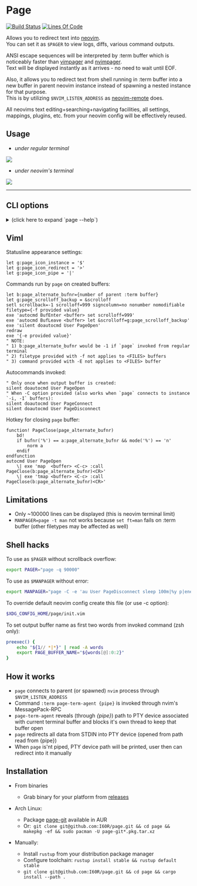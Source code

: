 # Page

[![Build Status](https://travis-ci.org/I60R/page.svg?branch=master)](https://travis-ci.org/I60R/page)
[![Lines Of Code](https://tokei.rs/b1/github/I60R/page)](https://github.com/I60R/page)

Allows you to redirect text into [neovim](https://github.com/neovim/neovim).  
You can set it as `$PAGER` to view logs, diffs, various command outputs.  
  
ANSI escape sequences will be interpreted by :term buffer which is noticeably faster than [vimpager](https://github.com/rkitover/vimpager) and [nvimpager](https://github.com/lucc/nvimpager).  
Text will be displayed instantly as it arrives - no need to wait until EOF.  

Also, it allows you to redirect text from shell running in :term buffer into a new buffer in parent neovim instance instead of spawning a nested instance for that purpose.  
This is by utilizing `$NVIM_LISTEN_ADDRESS` as [neovim-remote](https://github.com/mhinz/neovim-remote) does.  
  
All neovims text editing+searching+navigating facilities, all settings, mappings, plugins, etc. from your neovim config will be effectively reused.


## Usage

* *under regular terminal*

![](https://imgur.com/lxDCPpn.gif)

* *under neovim's terminal*

![](https://i.imgur.com/rcLEM6X.gif)

---


## CLI options

<details><summary> (click here to expand `page --help`)</summary>

```
USAGE:
    page [FLAGS] [OPTIONS] [FILES]...

FLAGS:
    -o               Create and use new output buffer (to display text from page stdin) [implied]
    -p               Print path to buffer pty (to redirect `command > /path/to/output`) [implied when page not piped]
    -b               Return back to current buffer
    -B               Return back to current buffer and enter INSERT mode
    -f               Follow output instead of keeping top position (like `tail -f`)
    -F               Follow output instead of keeping top position also for each of <FILES>
    -W               Flush redirecting protection that prevents from producing junk and possible corruption of files by
                     invoking commands like "unset NVIM_LISTEN_ADDRESS && ls > $(page -E q)" where "$(page -E q)" part
                     not evaluates into /path/to/sink as expected but instead into neovim UI, which consists of a bunch
                     of escape characters and strings. Many useless files could be created then and even overwriting of
                     existed file might occur. To prevent that, a path to temporary directory is printed first, which
                     causes "command > directory ..." to fail early as it's impossible to redirect text into directory.
                     [env:PAGE_REDIRECTION_PROTECT: (0 to disable)]
    -C               Enable PageConnect PageDisconnect autocommands
    -r               Split right with ratio: window_width  * 3 / (<r-provided> + 1)
    -l               Split left  with ratio: window_width  * 3 / (<l-provided> + 1)
    -u               Split above with ratio: window_height * 3 / (<u-provided> + 1)
    -d               Split below with ratio: window_height * 3 / (<d-provided> + 1)
    -h, --help       Prints help information
    -V, --version    Prints version information

OPTIONS:
    -a <address>                 Neovim session address [env: NVIM_LISTEN_ADDRESS=/tmp/nvimixHZXQ/0]
    -A <arguments>               Neovim arguments for new child process [env: NVIM_PAGE_ARGS=]
    -c <config>                  Neovim config path for new child process [file:$XDG_CONFIG_HOME/page/init.vim]
    -e <command>                 Run command in output buffer after it's created
    -E <command_post>            Run command in output buffer after it's created or connected as instance
    -i <instance>                Connect or create named output buffer. When connected, new content overwrites previous
    -I <instance_append>         Connect or create named output buffer. When connected, new content appends to previous
    -x <instance_close>          Close instance buffer with this name if exist [revokes implied options]
    -n <name>                    Set output buffer name (displayed in statusline) [env: PAGE_BUFFER_NAME=page --help]
    -t <filetype>                Set output buffer filetype (for syntax highlighting) [default: pager]
    -q <query_lines>             Enable on-demand stdin reading with :Page <query_lines> command [default: 0]
    -R <split_right_cols>        Split right and resize to <split_right_cols> columns
    -L <split_left_cols>         Split left  and resize to <split_left_cols>  columns
    -U <split_above_rows>        Split above and resize to <split_above_rows> rows
    -D <split_below_rows>        Split below and resize to <split_below_rows> rows

ARGS:
    <FILES>...    Open provided files in separate buffers [revokes implied options]
```
</details>


## Viml

Statusline appearance settings:

```viml
let g:page_icon_instance = '$'
let g:page_icon_redirect = '>'
let g:page_icon_pipe = '|'
```

Commands run by `page` on created buffers:

```viml
let b:page_alternate_bufnr={number of parent :term buffer}
let g:page_scrolloff_backup = &scrolloff
setl scrollback=-1 scrolloff=999 signcolumn=no nonumber nomodifiable filetype={-f provided value}
exe 'autocmd BufEnter <buffer> set scrolloff=999'
exe 'autocmd BufLeave <buffer> let &scrolloff=g:page_scrolloff_backup'
exe 'silent doautocmd User PageOpen'
redraw
exe '{-e provided value}'
" NOTE:
" 1) b:page_alternate_bufnr would be -1 if `page` invoked from regular terminal
" 2) filetype provided with -f not applies to <FILES> buffers
" 3) command provided with -E not applies to <FILES> buffer
```

Autocommands invoked:

```viml
" Only once when output buffer is created:
silent doautocmd User PageOpen
" When -C option provided (also works when `page` connects to instance `-i, -I` buffers):
silent doautocmd User PageConnect
silent doautocmd User PageDisconnect
```

Hotkey for closing `page` buffer:

```viml
function! PageClose(page_alternate_bufnr)
    bd!
    if bufnr('%') == a:page_alternate_bufnr && mode('%') == 'n'
        norm a
    endif
endfunction
autocmd User PageOpen
    \| exe 'map  <buffer> <C-c> :call PageClose(b:page_alternate_bufnr)<CR>'
    \| exe 'tmap <buffer> <C-c> :call PageClose(b:page_alternate_bufnr)<CR>'
```


## Limitations

* Only ~100000 lines can be displayed (this is neovim terminal limit)
* `MANPAGER=page -t man` not works because `set ft=man` fails on :term buffer (other filetypes may be affected as well)


## Shell hacks

To use as `$PAGER` without scrollback overflow:

```zsh
export PAGER="page -q 90000"
```

To use as `$MANPAGER` without error:

```zsh
export MANPAGER="page -C -e 'au User PageDisconnect sleep 100m|%y p|enew! |bd! #|pu p|set ft=man'"
```

To override default neovim config create this file (or use -c option):

```zsh
$XDG_CONFIG_HOME/page/init.vim
```

To set output buffer name as first two words from invoked command (zsh only):

```zsh
preexec() {
    echo "${1// *|*}" | read -A words
    export PAGE_BUFFER_NAME="${words[@]:0:2}"
}
```


## How it works

* `page` connects to parent (or spawned) `nvim` process through `$NVIM_LISTEN_ADDRESS`
* Command `:term page-term-agent {pipe}` is invoked through nvim's MessagePack-RPC
* `page-term-agent` reveals (through *{pipe}*) path to PTY device associated with current terminal buffer and blocks it's own thread to keep that buffer open
* `page` redirects all data from STDIN into PTY device (opened from path read from {pipe})
* When `page` is'nt piped, PTY device path will be printed, user then can redirect into it manually


## Installation

* From binaries
    * Grab binary for your platform from [releases](https://github.com/I60R/page/releases)

* Arch Linux:
    * Package [page-git](https://aur.archlinux.org/packages/page-git/) available in AUR
    * Or:` git clone git@github.com:I60R/page.git && cd page && makepkg -ef && sudo pacman -U page-git*.pkg.tar.xz`

* Manually:
    * Install `rustup` from your distribution package manager
    * Configure toolchain: `rustup install stable && rustup default stable`
    * `git clone git@github.com:I60R/page.git && cd page && cargo install --path .`
